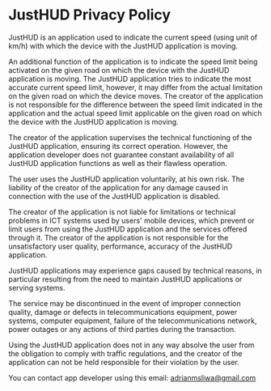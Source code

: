 # JustHUD Privacy Policy

JustHUD is an application used to indicate the current speed (using unit of km/h) with which the device with the JustHUD application is moving.

An additional function of the application is to indicate the speed limit being activated on the given road on which the device with the JustHUD application is moving. The JustHUD application tries to indicate the most accurate current speed limit, however, it may differ from the actual limitation on the given road on which the device moves. The creator of the application is not responsible for the difference between the speed limit indicated in the application and the actual speed limit applicable on the given road on which the device with the JustHUD application is moving.

The creator of the application supervises the technical functioning of the JustHUD application, ensuring its correct operation. However, the application developer does not guarantee constant availability of all JustHUD application functions as well as their flawless operation.

The user uses the JustHUD application voluntarily, at his own risk. The liability of the creator of the application for any damage caused in connection with the use of the JustHUD application is disabled.

The creator of the application is not liable for limitations or technical problems in ICT systems used by users' mobile devices, which prevent or limit users from using the JustHUD application and the services offered through it. The creator of the application is not responsible for the unsatisfactory user quality, performance, accuracy of the JustHUD application.

JustHUD applications may experience gaps caused by technical reasons, in particular resulting from the need to maintain JustHUD applications or serving systems.

The service may be discontinued in the event of improper connection quality, damage or defects in telecommunications equipment, power systems, computer equipment, failure of the telecommunications network, power outages or any actions of third parties during the transaction.

Using the JustHUD application does not in any way absolve the user from the obligation to comply with traffic regulations, and the creator of the application can not be held responsible for their violation by the user.

You can contact app developer using this email: adrianmsliwa@gmail.com
